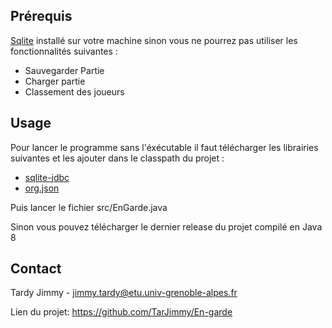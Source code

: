 ## Prérequis

[Sqlite](https://www.sqlite.org/download.html) installé sur votre machine sinon vous ne pourrez pas utiliser les fonctionnalités suivantes :
- Sauvegarder Partie
- Charger partie
- Classement des joueurs

## Usage

Pour lancer le programme sans l'éxécutable il faut télécharger les librairies suivantes et les ajouter dans le classpath du projet :
- [sqlite-jdbc](https://github.com/xerial/sqlite-jdbc/releases/tag/3.32.3.2)
- [org.json](https://search.maven.org/remotecontent?filepath=org/json/json/20210307/json-20210307.jar)

Puis lancer le fichier src/EnGarde.java

Sinon vous pouvez télécharger le dernier release du projet compilé en Java 8

## Contact

Tardy Jimmy - jimmy.tardy@etu.univ-grenoble-alpes.fr

Lien du projet: https://github.com/TarJimmy/En-garde
